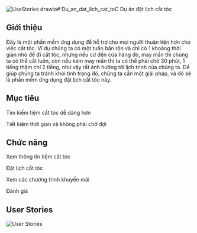 ![UseStories drawio](https://github.com/user-attachments/assets/bd6896f2-c9db-461c-b968-981eac7e59f8)# Du_an_dat_lich_cat_toC
Dự án đặt lịch cắt tóc

## Giới thiệu
  
  
  Đây là một phần mềm ứng dụng để hỗ trợ cho mọi người thuận tiện hơn cho việc cắt tóc. Ví dụ chúng ta có một tuần bận rộn và chỉ có 1 khoảng thời gian nhỏ để đi cắt tóc, nhưng nếu cứ đến cửa hàng đó, may mắn thì chúng ta có thể cắt luôn, còn nếu kém may mắn thì ta có thể phải chờ 30 phút, 1 tiếng thậm chí 2 tiếng, như vậy rất ảnh hưởng tới lịch trình của chúng ta. Để giúp chúng ta tránh khỏi tình trạng đó, chúng ta cần một giải pháp, và đó sẽ là phần mềm ứng dụng đặt lịch cắt tóc này.

  ## Mục tiêu

  Tìm kiếm tiệm cắt tóc dễ dàng hơn
  
  Tiết kiệm thời gian và không phải chờ đợi

  ## Chức năng
  Xem thông tin tiệm cắt tóc
  
  Đặt lịch cắt tóc
  
  Xem các chương trình khuyến mãi
  
  Đánh giá
  ## User Stories
  ![User Stories](./Pictures/UseStories.drawio.png)
